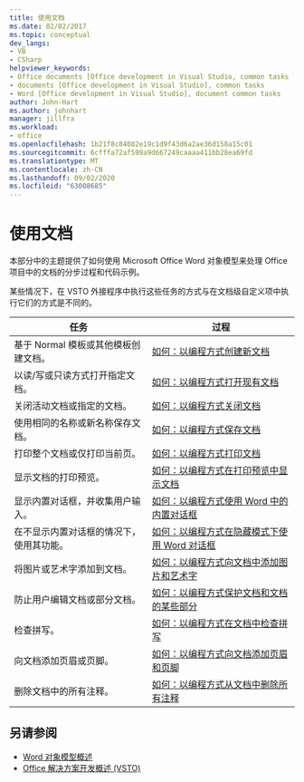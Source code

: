 ```yaml
---
title: 使用文档
ms.date: 02/02/2017
ms.topic: conceptual
dev_langs:
- VB
- CSharp
helpviewer_keywords:
- Office documents [Office development in Visual Studio, common tasks
- documents [Office development in Visual Studio], common tasks
- Word [Office development in Visual Studio], document common tasks
author: John-Hart
ms.author: johnhart
manager: jillfra
ms.workload:
- office
ms.openlocfilehash: 1b21f8c84082e19c1d9f43d6a2ae36d158a15c01
ms.sourcegitcommit: 6cfffa72af599a9d667249caaaa411bb28ea69fd
ms.translationtype: MT
ms.contentlocale: zh-CN
ms.lasthandoff: 09/02/2020
ms.locfileid: "63008685"
---
```

# <a name="work-with-documents"></a>使用文档
  本部分中的主题提供了如何使用 Microsoft Office Word 对象模型来处理 Office 项目中的文档的分步过程和代码示例。

 某些情况下，在 VSTO 外接程序中执行这些任务的方式与在文档级自定义项中执行它们的方式是不同的。

|任务|过程|
|----------|---------------|
|基于 Normal 模板或其他模板创建文档。|[如何：以编程方式创建新文档](../vsto/how-to-programmatically-create-new-documents.md)|
|以读/写或只读方式打开指定文档。|[如何：以编程方式打开现有文档](../vsto/how-to-programmatically-open-existing-documents.md)|
|关闭活动文档或指定的文档。|[如何：以编程方式关闭文档](../vsto/how-to-programmatically-close-documents.md)|
|使用相同的名称或新名称保存文档。|[如何：以编程方式保存文档](../vsto/how-to-programmatically-save-documents.md)|
|打印整个文档或仅打印当前页。|[如何：以编程方式打印文档](../vsto/how-to-programmatically-print-documents.md)|
|显示文档的打印预览。|[如何：以编程方式在打印预览中显示文档](../vsto/how-to-programmatically-display-documents-in-print-preview.md)|
|显示内置对话框，并收集用户输入。|[如何：以编程方式使用 Word 中的内置对话框](../vsto/how-to-programmatically-use-built-in-dialog-boxes-in-word.md)|
|在不显示内置对话框的情况下，使用其功能。|[如何：以编程方式在隐藏模式下使用 Word 对话框](../vsto/how-to-programmatically-use-word-dialog-boxes-in-hidden-mode.md)|
|将图片或艺术字添加到文档。|[如何：以编程方式向文档中添加图片和艺术字](../vsto/how-to-programmatically-add-pictures-and-word-art-to-documents.md)|
|防止用户编辑文档或部分文档。|[如何：以编程方式保护文档和文档的某些部分](../vsto/how-to-programmatically-protect-documents-and-parts-of-documents.md)|
|检查拼写。|[如何：以编程方式在文档中检查拼写](../vsto/how-to-programmatically-check-spelling-in-documents.md)|
|向文档添加页眉或页脚。|[如何：以编程方式向文档添加页眉和页脚](../vsto/how-to-programmatically-add-headers-and-footers-to-documents.md)|
|删除文档中的所有注释。|[如何：以编程方式从文档中删除所有注释](../vsto/how-to-programmatically-remove-all-comments-from-documents.md)|

## <a name="see-also"></a>另请参阅
- [Word 对象模型概述](../vsto/word-object-model-overview.md)
- [Office 解决方案开发概述 &#40;VSTO&#41;](../vsto/office-solutions-development-overview-vsto.md)
